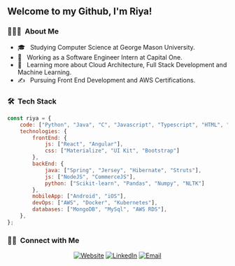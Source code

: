 <h2> Welcome to my Github, I'm Riya!</h2>

<h3> 👨🏻‍💻 &nbsp;About Me </h3>

- 🎓 &nbsp; Studying Computer Science at George Mason University.
- 💼 &nbsp; Working as a Software Engineer Intern at Capital One.
- 🌱 &nbsp; Learning more about Cloud Architecture, Full Stack Development and Machine Learning.
- ✍️ &nbsp; Pursuing Front End Development and AWS Certifications.

<h3> 🛠 &nbsp;Tech Stack</h3>

```javascript
const riya = {
    code: ["Python", "Java", "C", "Javascript", "Typescript", "HTML", "CSS"],
    technologies: {
        frontEnd: {
            js: ["React", "Angular"],
            css: ["Materialize", "UI Kit", "Bootstrap"]
        },
        backEnd: {
            java: ["Spring", "Jersey", "Hibernate", "Struts"],
            js: ["NodeJS", "CommerceJS"],
            python: ["Scikit-learn", "Pandas", "Numpy", "NLTK"]
        },
        mobileApp: ["Android", "iOS"],
        devOps: ["AWS", "Docker", "Kubernetes"],
        databases: ["MongoDB", "MySql", "AWS RDS"],
    },
};
```

<h3> 🤝🏻 &nbsp;Connect with Me </h3>

<p align="center">
<a href="https://riyavas.github.io/"><img alt="Website" src="https://img.shields.io/badge/Website-riyavas.github.io-blue?style=flat-square&logo=google-chrome"></a>
<a href="https://www.linkedin.com/in/rvash/"><img alt="LinkedIn" src="https://img.shields.io/badge/LinkedIn-Riya%20Vashisht%20-blue?style=flat-square&logo=linkedin"></a>
<a href="mailto:rvashish@gmu.edu"><img alt="Email" src="https://img.shields.io/badge/Email-rvashish@gmu.edu-blue?style=flat-square&logo=gmail"></a>
</p>
